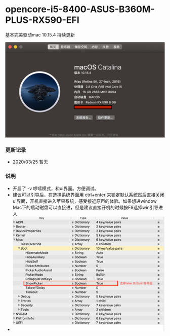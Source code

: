 # opencore-i5-8400-ASUS-B360M-PLUS-RX590-EFI
基本完美驱动mac 10.15.4 持续更新

![Image text](./pic1.png)

### 更新记录
- 2020/03/25 暂无  

### 说明
- 开启了 -v 啰嗦模式，和ui界面。方便调试。  
- 建议可以引导后，在选择系统界面用 ctrl+enter 来锁定默认系统然后直接关闭ui界面，开机直接进入苹果系统，感受接近原声的体验。如果想进window Mac下的启动磁盘可以直接进，但是建议直接开机的时候按F8选择win引导进入  
- ![Image text](./pic2.png)
